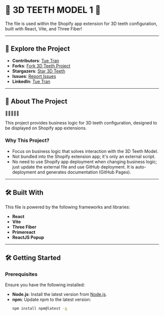 # 🦷 3D TEETH MODEL 1 🦷 

The file is used within the Shopify app extension for 3D teeth configuration, built with React, Vite, and Three Fiber!

---

## 🚀 Explore the Project
- **Contributors**: [Tue Tran](https://linkedin.com/in/tuetran87)
- **Forks**: [Fork 3D Teeth Project](https://github.com/tuetd/teethDiamond3D/fork)
- **Stargazers**: [Star 3D Teeth](https://github.com/tuetd/teethDiamond3D/stargazers)
- **Issues**: [Report Issues](https://github.com/tuetd/teethDiamond3D/issues)
- **LinkedIn**: [Tue Tran](https://linkedin.com/in/tuetran87)

---

## 📖 About The Project

**🦷🦷🦷🦷🦷**

This project provides business logic for 3D teeth configuration, designed to be displayed on Shopify app extensions.

### **Why This Project?**
- Focus on business logic that solves interaction with the 3D Teeth Model.
- Not bundled into the Shopify extension app; it's only an external script.
- No need to use Shopify app deployment when changing business logic; just update the external file and use GitHub deployment. It is auto-deployment and generates documentation (GitHub Pages).
---

## 🛠️ Built With
This file is powered by the following frameworks and libraries:
- **React**
- **Vite**
- **Three Fiber**
- **Primereact**
- **ReactJS Popup**

---

## 🛠️ Getting Started

### **Prerequisites**
Ensure you have the following installed:
- **Node.js**: Install the latest version from [Node.js](https://nodejs.org/).
- **npm**: Update npm to the latest version:
  ```bash
  npm install npm@latest -g
